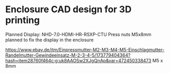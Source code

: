 # Enclosure CAD design for 3D printing

Planned Display: NHD-7.0-HDMI-HR-RSXP-CTU
Press nuts M5x8mm planned to fix the display in the enclosure

https://www.ebay.de/itm/Einpressmutter-M2-M3-M4-M5-Einschlagmutter-Randelmutter-Gewindeeinsatz-M-2-3-4-5/173779404364?hash=item28760f464c:g:uk8AAOSw2XJgQnAp&var=472450338473
M5 x 8mm  

